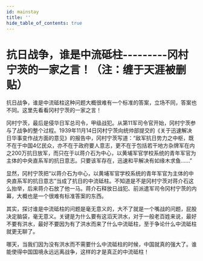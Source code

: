 ```yaml
---
id: mainstay
title: ''
hide_table_of_contents: true
---
```


# 抗日战争，谁是中流砥柱---------冈村宁茨的一家之言！（注：缠于天涯被删贴）

抗日战争，谁是中流砥柱这种问题大概很难有一个标准的答案，立场不同，答案也不同。这里先看看冈村宁茨的一家之言！

冈村宁茨，最后是侵华日军总司令，甲级战犯。从第11军司令官开始，冈村宁茨参与了战争的整个过程。1939年11月14日冈村宁茨向统帅部提交的《关于迅速解决日华事变作战方面的意见》的报告中，冈村宁茨写道：“敌军抗日势力之中枢，既不在于中国4亿民众，亦不在于政府要人意志，更不在于包括若干地方杂牌军在内之200万抗日放军，而只在于以蒋介石为中心，以黄埔军官学校系统的青年军官为主体的中央直系军的抗日意志。只要该军存在，迅速和平解决有如缘木求鱼……”

显然，冈村宁茨把“以蒋介石为中心，以黄埔军官学校系统的青年军官为主体的中央直系军的抗日意志”当成了抗日的中流砥柱。不知道是不是冈村宁茨对蒋介石这么抬举，后来蒋介石放了他一马。蒋介石释放日战犯、前派遣军司令冈村宁茨的内幕，大概也是一个很难有标准答案的东西。

其实，探讨谁是中流砥柱的问题是毫无意义的，大不了就是一个嘴战的问题，屁股决定脑袋，毫无意义。关键是为什么要有这滔天洪水，对于一般老百姓来说，最好不要有洪水，最好不要因为有了洪水而来了什么中流砥柱，至于争论什么中流砥柱就更无聊了。

哪天，当我们因为没有洪水而不需要什么中流砥柱的时候，中国就真的强大了。谁能使得中国国境永远远离战争，这样的才是真正的中流砥柱！